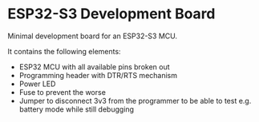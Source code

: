 # ESP32-S3 Development Board
Minimal development board for an ESP32-S3 MCU.

It contains the following elements:

- ESP32 MCU with all available pins broken out
- Programming header with DTR/RTS mechanism
- Power LED
- Fuse to prevent the worse
- Jumper to disconnect 3v3 from the programmer to be able to test e.g. battery mode while still debugging
